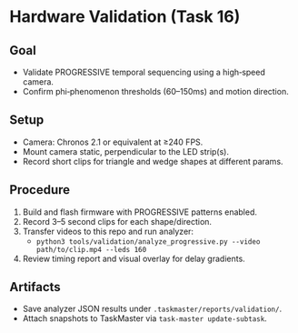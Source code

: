 Hardware Validation (Task 16)
=============================

Goal
----
- Validate PROGRESSIVE temporal sequencing using a high‑speed camera.
- Confirm phi‑phenomenon thresholds (60–150ms) and motion direction.

Setup
-----
- Camera: Chronos 2.1 or equivalent at ≥240 FPS.
- Mount camera static, perpendicular to the LED strip(s).
- Record short clips for triangle and wedge shapes at different params.

Procedure
---------
1. Build and flash firmware with PROGRESSIVE patterns enabled.
2. Record 3–5 second clips for each shape/direction.
3. Transfer videos to this repo and run analyzer:
   - `python3 tools/validation/analyze_progressive.py --video path/to/clip.mp4 --leds 160`
4. Review timing report and visual overlay for delay gradients.

Artifacts
---------
- Save analyzer JSON results under `.taskmaster/reports/validation/`.
- Attach snapshots to TaskMaster via `task-master update-subtask`.

